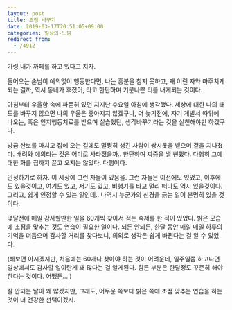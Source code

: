 ```yaml
---
layout: post
title: 초점 바꾸기
date: 2019-03-17T20:51:05+09:00
categories: 일상의-느낌
redirect_from:
  - /4912
---
```




가령 내가 까페를 하고 있다고 치자.

들어오는 손님이 예의없이 행동한다면, 나는 흥분을 참지 못하고, 왜 이런 자와 마주치게 되는 걸까, 역시 동네가 후졌어, 라고 한탄하며 기분나쁜 티를 내게되는 것이다.

아침부터 우울함 속에 파묻혀 있던 지지난 수요일 아침에 생각했다. 세상에 대한 나의 태도를 바꾸지 않으면 나의 우울은 좋아지지 않겠구나, 더 늦기전에, 자기 계발서 따위에 나오는, 혹은 인지행동치료를 받으며 실습했던, 생각바꾸기라는 것을 실천해야만 하겠구나.

방금 산보를 마치고 집에 오는 길에도 멀쩡히 생긴 사람이 쌍시옷을 뱉으며 곁을 지나쳤다. 배려와 예의라는 것은 어디로 사라졌을까.. 한탄하며 짜증을 낼 뻔했다. 다행히 그에 대한 화를 집까지 끌고 오지는 않았다. 다행이다.

인정하기로 하자. 이 세상에 그런 자들이 있음을. 그런 자들은 이전에도 있었고, 이후에도 있을것이고, 여기도 있고, 저기도 있고, 비행기를 타고 멀리 떠나도 역시 있을것이다. 그리고, 쉽게 인정할 수 있는 일인데.. 나역시 누군가의 신경을 긁는 일이 분명히 있을 것이다.

몇달전에 매일 감사할만한 일을 60개씩 찾아서 적는 숙제를 한 적이 있었다. 밝은 모습에 초점을 맞추는 것도 연습이 필요한 일이다. 되든 안되든, 한달 동안 매일 매일 하루의 기억을 더듬으며 감사할 거리를 찾다보니, 의외로 생각은 쉽게 바뀐다는 걸 알 수 있었다.

(해보면 아시겠지만, 처음에는 60개나 찾아야 하는 것이 어려운데, 일주일쯤 하고나면 일상에서도 감사할 일이란게 꽤 많다는 걸 알게된다. 힘든 부분은 한달정도 꾸준히 해야한다는 것이다. 어쨌든... )

잘 안되는 날이 꽤 많겠지만, 그래도, 어두운 쪽보다 밝은 쪽에 초점 맞추는 연습을 하는 것이 더 건강한 선택이겠지.


